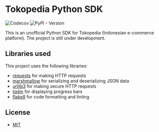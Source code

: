 # Tokopedia Python SDK

![Codecov](https://img.shields.io/codecov/c/gh/fuongz/tokopedia-api-wrapper?style=for-the-badge&token=1WV304VPMZ)
![PyPI - Version](https://img.shields.io/pypi/v/tokopedia-api-wrapper?style=for-the-badge)

This is an unofficial Python SDK for Tokopedia (Indonesian e-commerce platform). The project is still under development.

## Libraries used

This project uses the following libraries:

- [requests](https://requests.readthedocs.io/en/master/) for making HTTP requests
- [marshmallow](https://marshmallow.readthedocs.io/en/stable/) for serializing and deserializing JSON data
- [urllib3](https://urllib3.readthedocs.io/en/latest/) for making secure HTTP requests
- [tqdm](https://tqdm.github.io/) for displaying progress bars
- [flake8](https://flake8.pycqa.org/en/latest/) for code formatting and linting

## License

- [MIT](./LICENSE)
